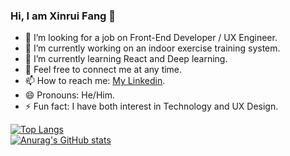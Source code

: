 ### Hi, I am Xinrui Fang 👋

- 👯 I’m looking for a job on Front-End Developer / UX Engineer.
- 🔭 I’m currently working on an indoor exercise training system. 
- 🌱 I’m currently learning React and Deep learning.
- 💬 Feel free to connect me at any time.
- 📫 How to reach me: [My Linkedin](https://www.linkedin.com/in/xinrui-fang/).
- 😄 Pronouns: He/Him.
- ⚡ Fun fact: I have both interest in Technology and UX Design.

[![Top Langs](https://github-readme-stats.vercel.app/api/top-langs/?username=Xinrui-Fang)](https://github.com/anuraghazra/github-readme-stats)
<br>
[![Anurag's GitHub stats](https://github-readme-stats.vercel.app/api?username=Xinrui-Fang&show_icons=true&theme=radical)](https://github.com/anuraghazra/github-readme-stats)


